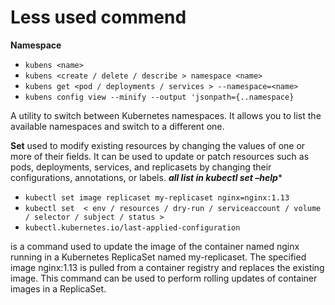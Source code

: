 Less used commend
=================

**Namespace**
- `kubens <name>`
- `kubens <create / delete / describe > namespace <name>`
- `kubens get <pod / deployments / services > --namespace=<name>`
- `kubens config view --minify --output 'jsonpath={..namespace}`

A utility to switch between Kubernetes namespaces. It allows you to list the available namespaces and switch to a different one.

**Set** 
used to modify existing resources by changing the values of one or more of their fields. It can be used to update or patch resources such as pods, deployments, services, and replicasets by changing their configurations, annotations, or labels.
***all list in kubectl set –help****
- `kubectl set image replicaset my-replicaset nginx=nginx:1.13`
- `kubectl set  < env / resources / dry-run / serviceaccount / volume / selector / subject / status >`
- `kubectl.kubernetes.io/last-applied-configuration`

is a command used to update the image of the container named nginx running in a Kubernetes ReplicaSet named my-replicaset. The specified image nginx:1.13 is pulled from a container registry and replaces the existing image. This command can be used to perform rolling updates of container images in a ReplicaSet.

